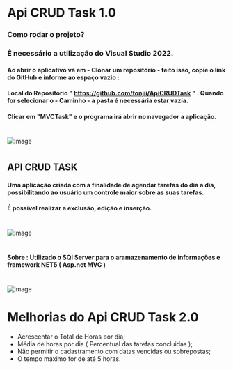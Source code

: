 # Api CRUD Task 1.0

### Como rodar o projeto? 

### É necessário a utilização do Visual Studio 2022. 
#### Ao abrir o aplicativo vá em - Clonar um repositório - feito isso, copie o link do GitHub e informe ao espaço vazio : 
#### Local do Repositório " https://github.com/tonjii/ApiCRUDTask " . Quando for selecionar o - Caminho - a pasta é necessária estar vazia. 
#### Clicar em "MVCTask" e o programa irá abrir no navegador a aplicação. 

#
![image](https://user-images.githubusercontent.com/104291113/218293624-564f1f11-a5bd-40a6-a565-baee5d831fae.png)
#

## API CRUD TASK 

  #### Uma aplicação criada com a finalidade de agendar tarefas do dia a dia, possibilitando ao usuário um controle maior sobre as suas tarefas. 
  #### É possível realizar a exclusão, edição e inserção. 
  
  #
  ![image](https://user-images.githubusercontent.com/104291113/218292976-abecffde-db18-4016-b8a8-a6588d5dec90.png)
  #
  
  #### Sobre : Utilizado o SQl Server para o aramazenamento de informações e framework NET5 ( Asp.net MVC )
  
  #
  ![image](https://user-images.githubusercontent.com/104291113/218294549-4407ed5f-73c3-4819-94f3-4b611bfc42e2.png)
  #
  
  
  # Melhorias do Api CRUD Task 2.0
  
  - Acrescentar o Total de Horas por dia;
  - Média de horas por dia ( Percentual das tarefas concluidas );
  - Não permitir o cadastramento com datas vencidas ou sobrepostas;
  - O tempo máximo for de até 5 horas.
